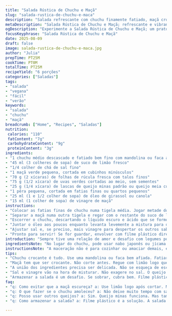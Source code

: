 ```yaml
---
title: "Salada Rústica de Chuchu e Maçã"
slug: "salada-rustica-de-chuchu-e-maca"
description: "Salada refrescante com chuchu finamente fatiado, maçã crocante, folhas verdes amargas e um toque ácido de limão, equilibrado com notas salgadas do queijo e do vinagre de maçã. A versão revisada traz pêra no lugar da ameixa e uvas verdes no lugar das roxas, deixando o conjunto mais leve e vibrante. Óleo de girassol substitui o azeite tradicional para suavizar o sabor. Texturas contrastantes, doçura natural e acidez marcada, perfeita para os dias quentes ou como entrada leve em jantares."
metaDescription: "Salada Rústica de Chuchu e Maçã; refrescante e vibrante para dias quentes."
ogDescription: "Experimente a Salada Rústica de Chuchu e Maçã; um prato leve e diferente."
focusKeyphrase: "Salada Rústica de Chuchu e Maçã"
date: 2025-08-09
draft: false
image: salada-rustica-de-chuchu-e-maca.jpg
author: "Julia"
prepTime: PT25M
cookTime: PT0M
totalTime: PT25M
recipeYield: "6 porções"
categories: ["Saladas"]
tags:
- "salada"
- "vegana"
- "fácil"
- "verão"
keywords:
- "salada"
- "chuchu"
- "maçã"
breadcrumb: ["Home", "Recipes", "Saladas"]
nutrition: 
 calories: "110"
 fatContent: "7g"
 carbohydrateContent: "9g"
 proteinContent: "3g"
ingredients:
- "1 chuchu médio descascado e fatiado bem fino com mandolina ou faca afiada"
- "45 ml (3 colheres de sopa) de suco de limão fresco"
- "1/4 colher de chá de sal fino"
- "1 maçã verde pequena, cortada em cubinhos minúsculos"
- "70 g (2 xícaras) de folhas de rúcula fresca com talos finos"
- "75 g (1/2 xícara) de uvas verdes cortadas ao meio, sem sementes"
- "25 g (1/4 xícara) de lascas de queijo minas padrão ou queijo meia cura"
- "1 pêra pequena, cortada em fatias finas ou quartos pequenos"
- "25 ml (1 e 1/2 colher de sopa) de óleo de girassol ou canola"
- "15 ml (1 colher de sopa) de vinagre de maçã"
instructions:
- "Colocar as fatias finas de chuchu numa tigela média. Jogar metade do suco de limão por cima; o ácido é chave para evitar escurecimento e trazer frescor. Salpicar o sal e misturar sem amassar para não perder crocância. Deixar descansar enquanto prepara o resto, 10 a 12 minutos. Vai sentir o cheiro cítrico inundando a cozinha, e visualmente, a cor muda sutilmente, ficando um pouco translúcida."
- "Separar a maçã numa outra tigela e regar com o restante do suco de limão. Misturar rapidamente para envolver os pedaços e prevenir oxidação, depois escorrer o excesso de líquido. Isso é fundamental para manter a textura crocante — nada de maçã encharcada!"
- "Escorrer o chuchu, descartando o líquido escuro e ácido que se formou — ele é importante para a conservação, mas não para o consumo final em excesso. Adicionar o chuchu ao recipiente com a maçã. Agora vem a parte delicada: envolver o restante dos ingredientes com cuidado para não triturar as folhas nem a fruta. As folhas trarão aquele amargor característico, dando um contraste interessante que funciona melhor quando não esmagadas."
- "Juntar o óleo aos poucos enquanto levanta levemente a mistura para distribuir bem a gordura, que sela sabores e dá brilho. Completar com o vinagre de maçã, que tem note floral mais suave que o branco tradicional e caseia melhor com o óleo escolhido."
- "Ajustar sal e, se preciso, mais vinagre para despertar os outros sabores. Provei qualquer coisa além de pimenta do reino moída na hora — vai bem, mas não é essencial. O queijo adiciona um toque salgado e cremoso, contrapondo a crocância dos ingredientes frescos."
- "Pronto para servir! Se for guardar, envolver com filme plástico direto na tigela para manter textura, porque o chuchu tende a soltar água se exposto ao ar."
introduction: "Sempre tive uma relação de amor e desafio com legumes pouco tradicionais na cozinha brasileira. O chuchu, por exemplo, é visto como ingrediente insosso por muita gente, mas com umas boas camadas aromáticas e técnicas simples, ele pode surpreender. Vi muita salada com chuchu cortado em cubos sem graça. Hoje corto em fatias super-finas, quase transparentes, usando mandolina mesmo. O segredo é respeitar o tempo do ácido agir, macerar só o suficiente para amaciar, sem desmanchar. A combinação com frutas frescas cria texturas e sabor que mudam o jogo. Na última tentativa, troquei o tradicional nabo por chuchu, e ficou uma descoberta de frescor e crocância, perfeita para os dias quentes que a gente tira do forno direto pro prato."
ingredientsNote: "No lugar do chuchu, pode usar nabo japonês ou jícama para variações de texturas e sabores. Se não achar uvas verdes, substitua por fatias de kiwi ou até por tomates-cereja cortados ao meio, que trazem toque ácido e suculento. Para o queijo, o minas padrão ou meia cura são versões brasileiras que combinam muito bem, principalmente para quem não quer um sabor muito forte. Óleo de girassol é ótimo para deixar o sabor neutro, mas pode usar azeite extra virgem sem medo, só cuidado para não deixar o gosto dominante. O vinagre de maçã foi uma descoberta em casa e dá uma suavidade que casa com frutas melhor que o branco tradicional. Evite deixar o sal junto com o chuchu muito tempo para não ficar mole demais; por isso, salpique na hora de mexer."
instructionsNote: "A maceração não é para cozinhar ou amaciar demais, é mais para garantir que o ácido penetre e preserve a cor aumentando o sabor. Sempre observe a textura das fatias — tem que estar firme, não quebrando, mas maleável ao toque da colher. O segredo da liga entre os ingredientes está na ordem: frutas e legumes ácidos primeiro, folhas por último para evitar murchar. Misture delicadamente, use colher ou mãos limpas, parando assim que a mistura estiver homogênea. Se sentir que está escorrendo muita água depois de macerada, escorra bem; o excesso pode transformar o prato numa sopa aguada, e ninguém quer isso. Para armazenamento, cubra bem e consuma no máximo em 24 horas para manter frescor e crocância. Caso queira um toque doce, uma pitada de mel ou um fio de melado de cana casa bem com os sabores desta salada, mas cuidado para não apagar o cítrico."
tips:
- "Chuchu crocante é tudo. Use uma mandolina ou faca bem afiada. Fatiar fininho. Não esqueça o limão para evitar o escurecimento. A maceração deixa tudo mais fresco."
- "Maçã tem que ser crocante. Não corte antes. Regue com limão logo que cortá-la. Isso evita que fique mole. Escolha uma maçã verde para aquele contraste ácido ao chuchu."
- "A união dos ingredientes precisa ser delicada. Não se esqueça de escorrer bem. O chuchu solta água, então esteja atento. Misture tudo com cuidado. Folhas devem ficar inteiras."
- "Sal e vinagre vão na hora de misturar. Não exagere no sal. O queijo já é salgado. Vinagre de maçã é ótimo; não use o branco. O sabor fica mais suave e combina melhor."
- "Armazenar a salada é um desafio. Se sobrar, cubra bem. Filme plástico direto na tigela. O chuchu solta água ao ar livre. Ideal consumir em até 24 horas. Frescor é essencial."
faq:
- "q: Como evitar que a maçã escureça? a: Use limão logo após cortar. Misture rápido. Regue bem, escorra o excesso. Maçã deve ficar crocante."
- "q: O que fazer se o chuchu amoleceu? a: Não deixe muito tempo com sal. Se tudo estiver muito mole, ajuste com mais folhas e frutas. A textura é chave."
- "q: Posso usar outros queijos? a: Sim. Queijo minas funciona. Mas também pode usar ricota ou feta. Esse toque salgado é ótimo na salada."
- "q: Como armazenar a salada? a: Filme plástico é a solução. A salada não pode ficar exposta. E atenção: consuma em 24 horas para manter frescor."

---
```

